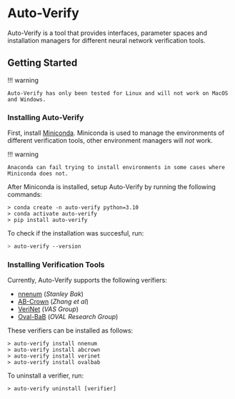# Auto-Verify

Auto-Verify is a tool that provides interfaces, parameter spaces and installation managers for different neural network verification tools.

## Getting Started

!!! warning

    Auto-Verify has only been tested for Linux and will not work on MacOS and Windows.

### Installing Auto-Verify

First, install [Miniconda](https://docs.conda.io/projects/miniconda/en/latest/). Miniconda is used to manage the environments of different verification tools, other environment managers will _not_ work.

!!! warning

    Anaconda can fail trying to install environments in some cases where Miniconda does not.

After Miniconda is installed, setup Auto-Verify by running the following commands:

```
> conda create -n auto-verify python=3.10
> conda activate auto-verify
> pip install auto-verify
```

To check if the installation was succesful, run:

```bash
> auto-verify --version
```

### Installing Verification Tools

Currently, Auto-Verify supports the following verifiers:

- [nnenum](https://github.com/stanleybak/nnenum) (_Stanley Bak_)
- [AB-Crown](https://github.com/Verified-Intelligence/alpha-beta-CROWN) (_Zhang et al_)
- [VeriNet](https://github.com/vas-group-imperial/VeriNet) (_VAS Group_)
- [Oval-BaB](https://github.com/oval-group/oval-bab) (_OVAL Research Group_)

These verifiers can be installed as follows:

```
> auto-verify install nnenum
> auto-verify install abcrown
> auto-verify install verinet
> auto-verify install ovalbab
```

To uninstall a verifier, run:

```
> auto-verify uninstall [verifier]
```
